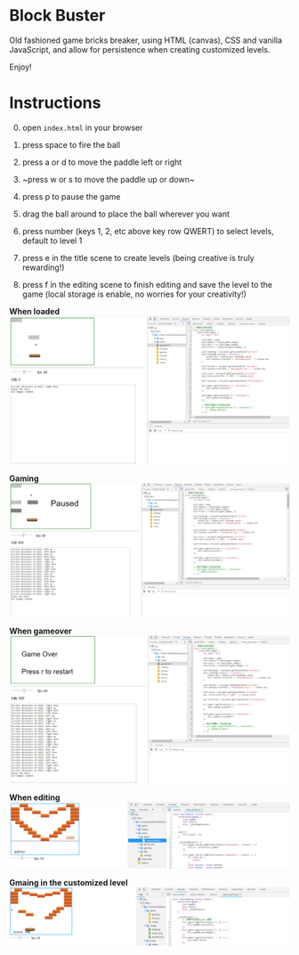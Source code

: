 # Block Buster
Old fashioned game bricks breaker, using HTML (canvas), CSS and vanilla JavaScript, and allow for persistence when creating customized levels.

Enjoy!

# Instructions

0) open `index.html` in your browser

1) press space to fire the ball

2) press a or d to move the paddle left or right

3) ~press w or s to move the paddle up or down~

4) press p to pause the game

5) drag the ball around to place the ball wherever you want

6) press number (keys 1, 2, etc above key row QWERT) to select levels, default to level 1

7) press e in the title scene to create levels (being creative is truly rewarding!)

8) press f in the editing scene to finish editing and save the level to the game (local storage is enable, no worries for your creativity!)

**When loaded**
![press k to start or stop(pause the game) moving the ball](/screenshot_1.png)


**Gaming**
![press a, d, w, or s to move the paddle](/screenshot_2.png)


**When gameover**
![press Enter to restart the game when game is over](/screenshot_3.png)


**When editing**
![click in the available area to add bricks](/screenshot_4.png)

**Gmaing in the customized level**
![this is the rewarding moment of being creative my friends!](/screenshot_5.png)
